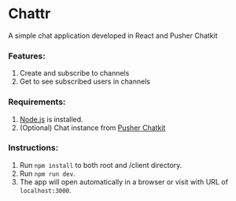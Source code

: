 
# Chattr
A simple chat application developed in React and Pusher Chatkit

### Features:
1. Create and subscribe to channels
2. Get to see subscribed users in channels

### Requirements:
1. [Node.js](https://nodejs.org/en/) is installed.
2. (Optional) Chat instance from [Pusher Chatkit](https://pusher.com/chatkit)

### Instructions:
1. Run `npm install` to both root and /client directory.
2. Run `npm run dev`.
3. The app will open automatically in a browser or visit with URL of `localhost:3000`.
